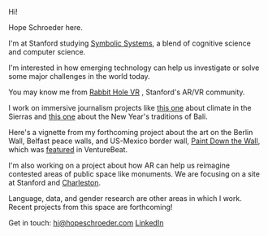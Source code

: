 Hi!

Hope Schroeder here.

I'm at Stanford studying [Symbolic Systems](https://symsys.stanford.edu/), a blend of cognitive science and computer science.

I'm interested in how emerging technology can help us investigate or solve some major challenges in the world today.

You may know me from [Rabbit Hole VR](https://www.rabbitholevr.org/)
, Stanford's AR/VR community.

I work on immersive journalism projects like [this one](http://peninsulapress.com/2017/04/18/california-climate-360-video-story/) about climate in the Sierras and [this one](https://www.youtube.com/watch?v=WBKLH2bHdcE) about the New Year's traditions of Bali. 

Here's a vignette from my forthcoming project about the art on the Berlin Wall, Belfast peace walls, and US-Mexico border wall, [Paint Down the Wall](https://www.youtube.com/watch?v=w4JHOiridw0), which was [featured](https://venturebeat.com/2018/05/09/4-ar-vr-stanford-student-projects-show-the-future-of-immersive-tech/) in VentureBeat. 

I'm also working on a project about how AR can help us reimagine contested areas of public space like monuments. We are focusing on a site at Stanford and [Charleston](https://brown.columbia.edu/portfolio/charleston-reconstructed/). 

Language, data, and gender research are other areas in which I work. Recent projects from this space are forthcoming!

Get in touch: hi@hopeschroeder.com
[LinkedIn](https://www.linkedin.com/in/hopeschroeder/)
